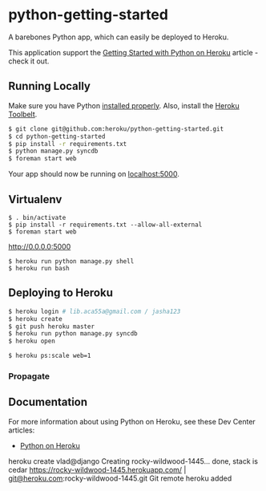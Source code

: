# python-getting-started

A barebones Python app, which can easily be deployed to Heroku.

This application support the [Getting Started with Python on Heroku](https://devcenter.heroku.com/articles/getting-started-with-python) article - check it out.

## Running Locally

Make sure you have Python [installed properly](http://install.python-guide.org).  Also, install the [Heroku Toolbelt](https://toolbelt.heroku.com/).

```sh
$ git clone git@github.com:heroku/python-getting-started.git
$ cd python-getting-started
$ pip install -r requirements.txt
$ python manage.py syncdb
$ foreman start web
```

Your app should now be running on [localhost:5000](http://localhost:5000/).

## Virtualenv
```
$ . bin/activate
$ pip install -r requirements.txt --allow-all-external
$ foreman start web
```
http://0.0.0.0:5000

```
$ heroku run python manage.py shell
$ heroku run bash
```
## Deploying to Heroku


```sh
$ heroku login # lib.aca55a@gmail.com / jasha123
$ heroku create
$ git push heroku master
$ heroku run python manage.py syncdb
$ heroku open
```

```sh
$ heroku ps:scale web=1
```
### Propagate


## Documentation

For more information about using Python on Heroku, see these Dev Center articles:

- [Python on Heroku](https://devcenter.heroku.com/categories/python)

heroku create                                                                                                                                  vlad@django
Creating rocky-wildwood-1445... done, stack is cedar
https://rocky-wildwood-1445.herokuapp.com/ | git@heroku.com:rocky-wildwood-1445.git
Git remote heroku added


